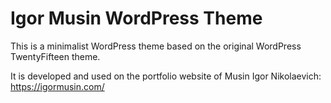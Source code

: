 # Igor Musin WordPress Theme
This is a minimalist WordPress theme based on the original WordPress TwentyFifteen theme.

It is developed and used on the portfolio website of Musin Igor Nikolaevich: https://igormusin.com/
